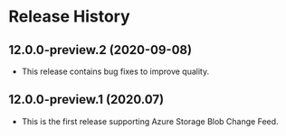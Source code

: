 # Release History

## 12.0.0-preview.2 (2020-09-08)

- This release contains bug fixes to improve quality.

## 12.0.0-preview.1 (2020.07)

- This is the first release supporting Azure Storage Blob Change Feed.
